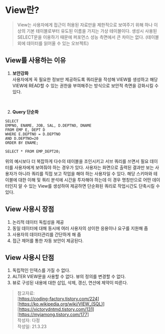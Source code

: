 # View란?  
> View는 사용자에게 접근이 허용된 자료만을 제한적으로 보여주기 위해 하나 이상의 기본 테이블로부터 유도된 이름을 가지는 가상 테이블이다. 
생성시 사용된 SELECT문을 이용하기 때문에 퍼포먼스 성능 측면에서 큰 차이는 없다. (테이블 외에 데이터를 읽어올 수 있는 오브젝트)  
  

## View를 사용하는 이유  
1. **보안강화**  
사용자에게 꼭 필요한 정보만 제공하도록 쿼리문을 작성해 VIEW를 생성하고 해당 VIEW에 READ할 수 있는 권한을 부여해주는 방식으로 보안적 측면을 강화시킬 수 있다. 
<br>

2. **Query 단순화**  

```
SELECT 
EMPNO, ENAME, JOB, SAL, D.DEPTNO, DNAME  
FROM EMP E, DEPT D  
WHERE E.DEPTNO = D.DEPTNO  
AND D.DEPTNO=20  
ORDER BY ENAME;
```

```
SELECT * FROM EMP_DEPT20;
```  

위의 예시보다 더 복잡하게 다수의 테이블을 조인시키고 서브 쿼리를 쓰면서 필요 데이터를 사용자에게 보여줘야 하는 경우가 있다. 사용자는 화면으로 출력된 결과만 보는 사용자가 아니라 쿼리를 직접 보고 작업을 해야 하는 사용자일 수 있다. 해당 스키마와 테이블에 대한 이해 및 쿼리 분석에 시간을 투자해야 하는데 이 경우 명칭만으로 어떤 데이터인지 알 수 있는 View를 생성하여 제공하면 단순화된 쿼리로 작업시간도 단축시킬 수 있다. 


## View 사용시 장점  
1. 논리적 데이터 독립성을 제공  
2. 동일 데이터에 대해 동시에 여러 사용자의 상이한 응용이나 요구를 지원해 줌  
3. 사용자의 데이터관리를 간단하게 해 줌  
4. 접근 제어를 통한 자동 보안이 제공된다.  

## View 사용시 단점  
1. 독립적인 인덱스를 가질 수 없다.  
2. ALTER VIEW문을 사용할 수 없다. 뷰의 정의를 변경할 수 없다.  
3. 뷰로 구성된 내용에 대한 삽입, 삭제, 갱신, 연산에 제약이 따른다. 


> 참고자료:  
[https://coding-factory.tistory.com/224]  
[https://ko.wikipedia.org/wiki/VIEW_(SQL)]  
[https://victorydntmd.tistory.com/131]  
[https://myjamong.tistory.com/177]  
작성자: 다정  
작성일: 21.3.23
